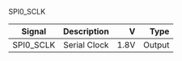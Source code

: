 SPI0_SCLK

|Signal        |Description |V      |Type|
| ------------- |:--------------:| -----:|------:|
|SPI0_SCLK     |Serial Clock | 1.8V |Output |
